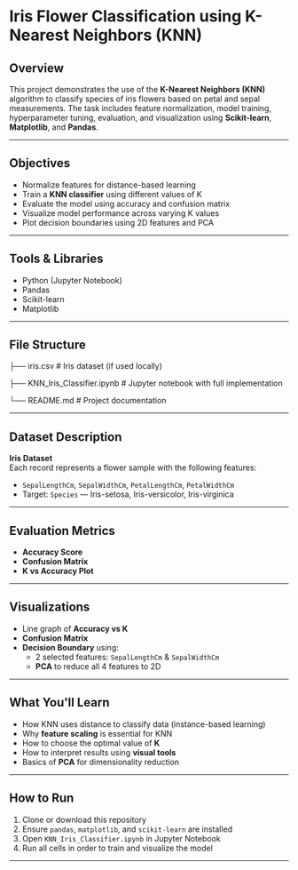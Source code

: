 #  Iris Flower Classification using K-Nearest Neighbors (KNN)

##  Overview
This project demonstrates the use of the **K-Nearest Neighbors (KNN)** algorithm to classify species of iris flowers based on petal and sepal measurements. The task includes feature normalization, model training, hyperparameter tuning, evaluation, and visualization using **Scikit-learn**, **Matplotlib**, and **Pandas**.

---

##  Objectives
- Normalize features for distance-based learning
- Train a **KNN classifier** using different values of K
- Evaluate the model using accuracy and confusion matrix
- Visualize model performance across varying K values
- Plot decision boundaries using 2D features and PCA

---

##  Tools & Libraries
- Python (Jupyter Notebook)
- Pandas
- Scikit-learn
- Matplotlib

---

##  File Structure
├── iris.csv # Iris dataset (if used locally)

├── KNN_Iris_Classifier.ipynb # Jupyter notebook with full implementation

└── README.md # Project documentation


---

##  Dataset Description
**Iris Dataset**  
Each record represents a flower sample with the following features:
- `SepalLengthCm`, `SepalWidthCm`, `PetalLengthCm`, `PetalWidthCm`  
- Target: `Species` — Iris-setosa, Iris-versicolor, Iris-virginica

---

##  Evaluation Metrics
- **Accuracy Score**
- **Confusion Matrix**
- **K vs Accuracy Plot**

---

##  Visualizations
- Line graph of **Accuracy vs K**
- **Confusion Matrix**
- **Decision Boundary** using:
  - 2 selected features: `SepalLengthCm` & `SepalWidthCm`
  - **PCA** to reduce all 4 features to 2D

---

##  What You'll Learn
- How KNN uses distance to classify data (instance-based learning)
- Why **feature scaling** is essential for KNN
- How to choose the optimal value of **K**
- How to interpret results using **visual tools**
- Basics of **PCA** for dimensionality reduction

---

##  How to Run
1. Clone or download this repository
2. Ensure `pandas`, `matplotlib`, and `scikit-learn` are installed
3. Open `KNN_Iris_Classifier.ipynb` in Jupyter Notebook
4. Run all cells in order to train and visualize the model

---

